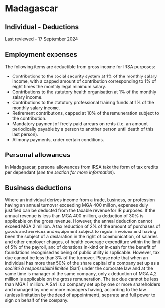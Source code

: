 # Madagascar
## Individual - Deductions
Last reviewed - 17 September 2024
## Employment expenses
The following items are deductible from gross income for IRSA purposes:
  * Contributions to the social security system at 1% of the monthly salary income, with a capped amount of contribution corresponding to 1% of eight times the monthly legal minimum salary.
  * Contributions to the statutory health organisation at 1% of the monthly salary income.
  * Contributions to the statutory professional training funds at 1% of the monthly salary income.
  * Retirement contributions, capped at 10% of the remuneration subject to the contribution.
  * Mandatory payment of freely paid arrears on rents (i.e. an amount periodically payable by a person to another person until death of this last person).
  * Alimony payments, under certain conditions.


## Personal allowances
In Madagascar, personal allowances from IRSA take the form of tax credits per dependant (_see the section for more information_).
## Business deductions
Where an individual derives income from a trade, business, or profession having an annual turnover exceeding MGA 400 million, expenses duly justified can be deducted from the taxable revenue for IR purposes.
If the annual revenue is less than MGA 400 million, a deduction of 30% is applicable on the gross revenue. However, the annual deduction cannot exceed MGA 2 million.
A tax reduction of 2% of the amount of purchases of goods and services and equipment subject to regular invoices and having been the subject of a declaration in the right of communication, of salaries and other employer charges, of health coverage expenditure within the limit of 5% of the payroll, and of donations in-kind or in-cash for the benefit of foundations recognised as being of public utility is applicable. However, tax due cannot be less than 3% of the turnover.
Please note that when an individual has more than 50% of the share capital of a company set up as a _société à responsabilité limitée_ (Sarl) under the corporate law and at the same time is manager of the same company, only a deduction of MGA 4,2 million is applicable on the gross remuneration. The tax due cannot be less than MGA 1 million. A Sarl is a company set up by one or more shareholders and managed by one or more managers having, according to the law (unless limitation by the deed of appointment), separate and full power to sign on behalf of the company.
